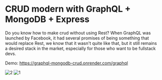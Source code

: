 # CRUD modern with GraphQL + MongoDB + Express

Do you know how to make crud without using Rest? When GraphQL was launched by Facebook, it had several promises of being something that would replace Rest, we know that it wasn't quite like that, but it still remains a desired stack in the market, especially for those who want to be fullstack devs.

Demo: https://graphql-mongodb-crud.onrender.com/graphql

![2](https://github.com/tuliooov/graphql-mongodb-crud/assets/28486303/4d9c286b-f59e-4449-a5e9-27d6528064f2)
![1](https://github.com/tuliooov/graphql-mongodb-crud/assets/28486303/dd6a9f6a-da6c-4bdd-933e-526ad981b777)
